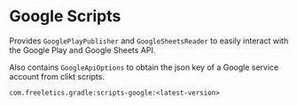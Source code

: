 # Google Scripts

Provides `GooglePlayPublisher` and `GoogleSheetsReader` to easily interact with
the Google Play and Google Sheets API.

Also contains `GoogleApiOptions` to obtain the json key of a Google service account
from clikt scripts.

```
com.freeletics.gradle:scripts-google:<latest-version>
```
